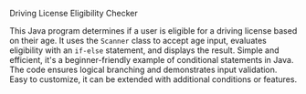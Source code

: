 Driving License Eligibility Checker

This Java program determines if a user is eligible for a driving license based on their age. It uses the `Scanner` class to accept age input, evaluates eligibility with an `if-else` statement, and displays the result. 
Simple and efficient, it's a beginner-friendly example of conditional statements in Java.
The code ensures logical branching and demonstrates input validation. Easy to customize, it can be extended with additional conditions or features.
